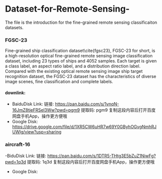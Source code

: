 # Dataset-for-Remote-Sensing-

The file is the introduction for the fine-grained remote sensing classificaiton datasets.

### FGSC-23
Fine-grained ship classification dataset\cite{fgsc23}, FGSC-23 for short, is a high-resolution optical fine-grained remote sensing image classification dataset, including 23 types of ships and 4052 samples. Each target is given a class label, an aspect ratio label, and a distribution direction label. Compared with the existing optical remote sensing image ship target recognition dataset, the FGSC-23 dataset has the characteristics of diverse image scenes, fine classification and complete labels.

#### downlink:
- BaiduDisk Link: 链接: https://pan.baidu.com/s/1vnqN-16JmZ8tieFRSel3Ww?pwd=pgm9 提取码: pgm9 复制这段内容后打开百度网盘手机App，操作更方便哦
- Google Disk: https://drive.google.com/file/d/1XR5CW6uHR7w69Y0GByhOGvgNmhRJUWlg/view?usp=sharing


### aircraft-16

-BiduDisk Link: 链接: https://pan.baidu.com/s/1DTR5-THtg3E5bZuZ1NiwFg?pwd=1q3d 提取码: 1q3d 复制这段内容后打开百度网盘手机App，操作更方便哦
- Google Disk: 
